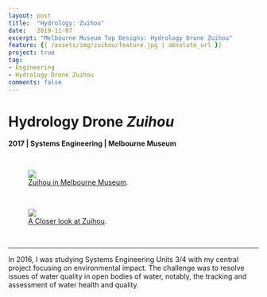 ```yaml
---
layout: post
title:  "Hydrology: Zuihou"
date:   2019-11-07
excerpt: "Melbourne Museum Top Designs: Hydrology Drone Zuihou"
feature: {{ /assets/img/zuihou/feature.jpg | absolute_url }}
project: true
tag:
- Engineering
- Hydrology Drone Zuihou
comments: false
---
```


# Hydrology Drone *Zuihou*

<b>2017 | Systems Engineering | Melbourne Museum</b>



<br>

<figure>
	<a href="{{ "/assets/img/zuihou/firefox_NmmxNY1d9A.jpg" | absolute_url }}"><img src="{{ "/assets/img/zuihou/firefox_NmmxNY1d9A.jpg" | absolute_url }}"></a>
	<figcaption><a href="{{ "/assets/img/zuihou/firefox_NmmxNY1d9A.jpg" | absolute_url }}" title="Zuihou in Melbourne Museum">Zuihou in Melbourne Museum</a>.</figcaption>
</figure>
<br>

<figure>
	<a href="{{ "/assets/img/zuihou/firefox_J3EvoEEaOh.jpg" | absolute_url }}"><img src="{{ "/assets/img/zuihou/firefox_J3EvoEEaOh.jpg" | absolute_url }}"></a>
	<figcaption><a href="{{ "/assets/img/zuihou/firefox_J3EvoEEaOh.jpg" | absolute_url }}" title="A Closer look at Zuihou">A Closer look at Zuihou</a>.</figcaption>
</figure>
<br>

---

In 2016, I was studying Systems Engineering Units 3/4 with my central project focusing on environmental impact. The challenge was to resolve issues of water quality in open bodies of water, notably, the tracking and assessment of water health and quality.